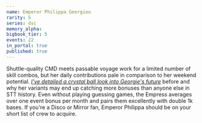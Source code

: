 ```yaml
---
name: Emperor Philippa Georgiou
rarity: 5
series: dsc
memory_alpha:
bigbook_tier: 5
events: 22
in_portal: true
published: true
---
```


Shuttle-quality CMD meets passable voyage work for a limited number of skill combos, but her daily contributions pale in comparison to her weekend potential. [_I've detailed a crystal ball look into Georgie's future_](https://old.reddit.com/r/StarTrekTimelines/comments/aq90e4/the_first_annual_timelines_event_awards_event/) before and why her variants may end up catching more bonuses than anyone else in STT history. Even without playing guessing games, the Empress averages over one event bonus per month and pairs them excellently with double 1k bases. If you're a Disco or Mirror fan, Emperor Philippa should be on your short list of crew to acquire.
